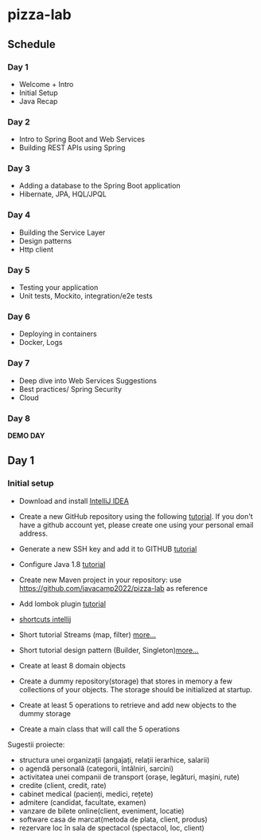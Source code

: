 # pizza-lab

## Schedule
### Day 1
- Welcome + Intro
- Initial Setup
- Java Recap

### Day 2
- Intro to Spring Boot and Web Services
- Building REST APIs using Spring

### Day 3
- Adding a database to the Spring Boot application
- Hibernate, JPA, HQL/JPQL

### Day 4
- Building the Service Layer 
- Design patterns
- Http client

### Day 5
- Testing your application
- Unit tests, Mockito, integration/e2e tests

### Day 6
- Deploying in containers
- Docker, Logs

### Day 7

- Deep dive into Web Services Suggestions
- Best practices/ Spring Security
- Cloud

### Day 8
**DEMO DAY**




## Day 1
### Initial setup

- Download and install [IntelliJ IDEA](https://www.jetbrains.com/idea/download/#section=windows)
- Create a new GitHub repository using the following [tutorial](https://docs.github.com/en/get-started/quickstart/create-a-repo). If you don't have a github account yet, please create one using your
  personal email address.
- Generate a new SSH key and add it to GITHUB [tutorial](https://docs.github.com/en/authentication/connecting-to-github-with-ssh/adding-a-new-ssh-key-to-your-github-account)
- Configure Java 1.8 [tutorial](https://www.jetbrains.com/help/idea/sdk.html#change-module-sdk)
- Create new Maven project in your repository: use https://github.com/javacamp2022/pizza-lab as reference
- Add lombok plugin [tutorial](https://projectlombok.org/setup/intellij)
- [shortcuts intellij](https://cheatography.com/dmop/cheat-sheets/intellij-idea/)
- Short tutorial Streams (map, filter) [more...](https://www.baeldung.com/java-8-streams)
- Short tutorial design pattern (Builder, Singleton)[more...](https://sourcemaking.com/design_patterns/creational_patterns)

- Create at least 8 domain objects
- Create a dummy repository(storage) that stores in memory a few collections of your objects. The storage should be initialized at startup.
- Create at least 5 operations to retrieve and add new objects to the dummy storage
- Create a main class that will call the 5 operations

Sugestii proiecte:

- structura unei organizații (angajați, relații ierarhice, salarii)
- o agendă personală (categorii, întâlniri, sarcini)
- activitatea unei companii de transport (orașe, legături, mașini, rute)
- credite (client, credit, rate)
- cabinet medical (pacienți, medici, rețete)
- admitere (candidat, facultate, examen)
- vanzare de bilete online(client, eveniment, locatie)
- software casa de marcat(metoda de plata, client, produs)
- rezervare loc în sala de spectacol (spectacol, loc, client)
